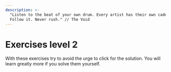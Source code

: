 ```yaml
---
description: >-
  "Listen to the beat of your own drum. Every artist has their own cadence.
  Follow it. Never rush." // The Void
---
```


# Exercises level 2

With these exercises try to avoid the urge to click for the solution. You will learn greatly more if you solve them yourself.

